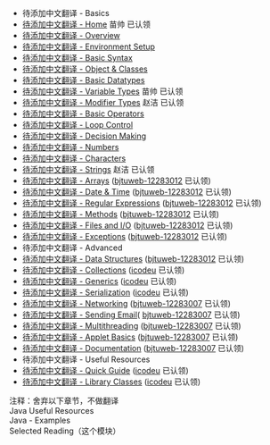 - 待添加中文翻译 - Basics
 - [待添加中文翻译 - Home](home.md) 苗帅 已认领
 - [待添加中文翻译 - Overview](overview.md)
 - [待添加中文翻译 - Environment Setup](setup.md)
 - [待添加中文翻译 - Basic Syntax](basic-syntax.md)
 - [待添加中文翻译 - Object & Classes](object-classes.md)
 - [待添加中文翻译 - Basic Datatypes](basic-datatypes.md)
 - [待添加中文翻译 - Variable Types](variable-types.md) 苗帅 已认领
 - [待添加中文翻译 - Modifier Types](modifier-types.md) 赵洁 已认领
 - [待添加中文翻译 - Basic Operators](basic-operators.md)
 - [待添加中文翻译 - Loop Control](loop-control.md)
 - [待添加中文翻译 - Decision Making](decision-making.md)
 - [待添加中文翻译 - Numbers](numbers.md)
 - [待添加中文翻译 - Characters](characters.md)
 - [待添加中文翻译 - Strings](strings.md) 赵洁 已认领
 - [待添加中文翻译 - Arrays](arrays.md) ([bjtuweb-12283012](https://github.com/bjtuweb-12283012) 已认领)
 - [待添加中文翻译 - Date & Time](date-time.md) ([bjtuweb-12283012](https://github.com/bjtuweb-12283012) 已认领)
 - [待添加中文翻译 - Regular Expressions](regular-expressions.md) ([bjtuweb-12283012](https://github.com/bjtuweb-12283012) 已认领)
 - [待添加中文翻译 - Methods](methods.md) ([bjtuweb-12283012](https://github.com/bjtuweb-12283012) 已认领)
 - [待添加中文翻译 - Files and I/O](files-and-io.md) ([bjtuweb-12283012](https://github.com/bjtuweb-12283012) 已认领)
 - [待添加中文翻译 - Exceptions](exceptions.md) ([bjtuweb-12283012](https://github.com/bjtuweb-12283012) 已认领)
- 待添加中文翻译 - Advanced
 - [待添加中文翻译 - Data Structures](data-structures.md) ([bjtuweb-12283012](https://github.com/bjtuweb-12283012) 已认领)
 - [待添加中文翻译 - Collections](collections.md) ([icodeu](https://github.com/icodeu) 已认领)
 - [待添加中文翻译 - Generics](generics.md) ([icodeu](https://github.com/icodeu) 已认领)
 - [待添加中文翻译 - Serialization](serialization.md) ([icodeu](https://github.com/icodeu) 已认领)
 - [待添加中文翻译 - Networking](networking.md) ([bjtuweb-12283007](https://github.com/bjtuweb-12283007) 已认领)
 - [待添加中文翻译 - Sending Email](sending-email.md)( [bjtuweb-12283007](https://github.com/bjtuweb-12283007) 已认领)
 - [待添加中文翻译 - Multithreading](multithreading.md) ([bjtuweb-12283007](https://github.com/bjtuweb-12283007) 已认领)
 - [待添加中文翻译 - Applet Basics](applet-basics.md) ([bjtuweb-12283007](https://github.com/bjtuweb-12283007) 已认领)
 - [待添加中文翻译 - Documentation](Documentation.md) ([bjtuweb-12283007](https://github.com/bjtuweb-12283007) 已认领)
- 待添加中文翻译 - Useful Resources
 - [待添加中文翻译 - Quick Guide](quick-guide.md) ([icodeu](https://github.com/icodeu) 已认领)
 - [待添加中文翻译 - Library Classes](library-classes.md) ([icodeu](https://github.com/icodeu) 已认领)
 
 >
 注释：舍弃以下章节，不做翻译      
 Java Useful Resources   
 Java - Examples  
 Selected Reading（这个模块）


